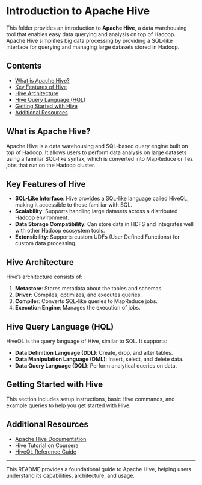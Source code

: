 # Introduction to Apache Hive

This folder provides an introduction to **Apache Hive**, a data warehousing tool that enables easy data querying and analysis on top of Hadoop. Apache Hive simplifies big data processing by providing a SQL-like interface for querying and managing large datasets stored in Hadoop.

## Contents
- [What is Apache Hive?](#what-is-apache-hive)
- [Key Features of Hive](#key-features-of-hive)
- [Hive Architecture](#hive-architecture)
- [Hive Query Language (HQL)](#hive-query-language-hql)
- [Getting Started with Hive](#getting-started-with-hive)
- [Additional Resources](#additional-resources)

## What is Apache Hive?
Apache Hive is a data warehousing and SQL-based query engine built on top of Hadoop. It allows users to perform data analysis on large datasets using a familiar SQL-like syntax, which is converted into MapReduce or Tez jobs that run on the Hadoop cluster.

## Key Features of Hive
- **SQL-Like Interface**: Hive provides a SQL-like language called HiveQL, making it accessible to those familiar with SQL.
- **Scalability**: Supports handling large datasets across a distributed Hadoop environment.
- **Data Storage Compatibility**: Can store data in HDFS and integrates well with other Hadoop ecosystem tools.
- **Extensibility**: Supports custom UDFs (User Defined Functions) for custom data processing.

## Hive Architecture
Hive’s architecture consists of:
1. **Metastore**: Stores metadata about the tables and schemas.
2. **Driver**: Compiles, optimizes, and executes queries.
3. **Compiler**: Converts SQL-like queries to MapReduce jobs.
4. **Execution Engine**: Manages the execution of jobs.

## Hive Query Language (HQL)
HiveQL is the query language of Hive, similar to SQL. It supports:
- **Data Definition Language (DDL)**: Create, drop, and alter tables.
- **Data Manipulation Language (DML)**: Insert, select, and delete data.
- **Data Query Language (DQL)**: Perform analytical queries on data.

## Getting Started with Hive
This section includes setup instructions, basic Hive commands, and example queries to help you get started with Hive.

## Additional Resources
- [Apache Hive Documentation](https://cwiki.apache.org/confluence/display/Hive/Home)
- [Hive Tutorial on Coursera](https://www.coursera.org/)
- [HiveQL Reference Guide](https://cwiki.apache.org/confluence/display/Hive/LanguageManual)

---

This README provides a foundational guide to Apache Hive, helping users understand its capabilities, architecture, and usage.
